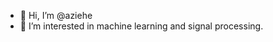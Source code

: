 - 👋 Hi, I’m @aziehe 
- 👀 I’m interested in machine learning and signal processing.


<!---
aziehe/aziehe is a ✨ special ✨ repository because its `README.md` (this file) appears on your GitHub profile.
You can click the Preview link to take a look at your changes.
--->
